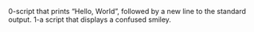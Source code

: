 0-script that prints “Hello, World”, followed by a new line to the standard output.
1-a script that displays a confused smiley.
